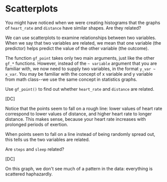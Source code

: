 # Scatterplots 

You might have noticed when we were creating histograms that the graphs of `heart_rate` and `distance` have similar shapes. Are they related? 

We can use scatterplots to examine relationships between two variables. When we say that two variables are related, we mean that one variable (the predictor) helps predict the value of the other variable (the outcome).

The function `gf_point` takes only two main arguments, just like the other `gf_*` functions. However, instead of the `~ variable` argument that you are familiar with, we now need to supply two variables, in the format `y_var ~ x_var`. You may be familiar with the concept of x variable and y variable from math class--we use the same concept in statistics graphs.

Use `gf_point()` to find out whether `heart_rate` and `distance` are related. 

[DC]

Notice that the points seem to fall on a rough line: lower values of heart rate correspond to lower values of distance, and higher heart rate to longer distance. This makes sense, because your heart rate increases with prolonged periods of exertion. 

When points seem to fall on a line instead of being randomly spread out, this tells us the two variables are related.

Are `steps` and `sleep` related?

[DC]

On this graph, we don't see much of a pattern in the data: everything is scattered haphazardly.
